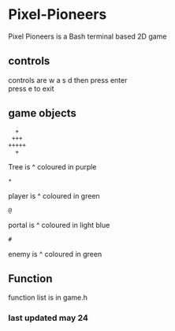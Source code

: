 # Pixel-Pioneers
Pixel Pioneers is a Bash terminal based 2D game 

## controls
controls are w a s d then press enter  
press e to exit

## game objects  
```
  +     
 +++          
+++++  
  +
```
Tree is ^ coloured in purple 
```
*
```
player is ^ coloured in green  
```
@
```
portal is ^ coloured in light blue  
```
#
```
enemy is ^ coloured in green  
## Function
function list is in game.h

### last updated may 24